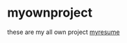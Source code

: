 # myownproject
these are my all own project
[myresume](https://liujuntao123.github.io/myownproject/index.html)


